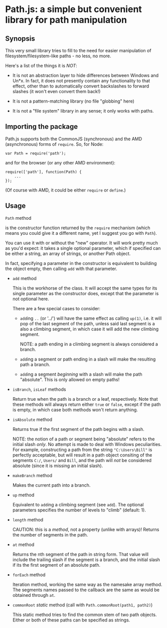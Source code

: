 Path.js: a simple but convenient library for path manipulation
==============================================================

Synopsis
--------

This very small library tries to fill to the need for easier manipulation of filesystem/filesystem-like paths - no less, no more.

Here's a list of the things it is *NOT*:

- It is not an abstraction layer to hide differences between Windows and Un*x. In fact, it does not presently contain any functionality to that effect, other than to automatically convert backslashes to forward slashes (it won't even convert them back!)

- It is not a pattern-matching library (no file "globbing" here)

- It is not a "file system" library in any sense; it only works with paths.


Importing the package
---------------------

Path.js supports both the CommonJS (synchronous) and the AMD (asynchronous) forms of `require`. So, for Node:

	var Path = require('path');
   
and for the browser (or any other AMD environment):

	require(['path'], function(Path) {
		...
	});
	
(Of course with AMD, it could be either `require` or `define`.)


Usage
-----

`Path` method

is the constructor function returned by the `require` mechanism (which means you could give it a different name, yet I suggest you go with `Path`).

You can use it with or without the "new" operator. It will work pretty much as you'd expect: it takes a single optional parameter, which if specified can be either a string, an array of strings, or another Path object.

In fact, specifying a parameter in the constructor is equivalent to building the object empty, then calling `add` with that parameter.

- `add` method

	This is the workhorse of the class. It will accept the same types for its single parameter as the constructor does, except that the parameter is not optional here.

	There are a few special cases to consider:

	+ `add`ing `..` (or '../') will have the same effect as calling `up(1)`, i.e. it will pop of the last segment of the path, unless said last segment is a also a climbing segment, in which case it will add the new climbing segment. 

		NOTE: a path ending in a climbing segment is always considered a branch.

	+ `add`ing a segment or path ending in a slash will make the resulting path a branch.

	+ `add`ing a segment *beginning* with a slash will make the path "absolute". This is only allowed on empty paths!

- `isBranch`, `isLeaf` methods

	Return true when the path is a branch or a leaf, respectively. Note that these methods will always return either `true` or `false`, except if the path is empty, in which case both methods won't return anything.

- `isAbsolute` method

	Returns true if the first segment of the path begins with a slash.

	NOTE: the notion of a path or segment being "absolute" refers to the initial slash *only*. No attempt is made to deal with Windows peculiarities. For example, constructing a path from the string `"C:\Users\Bill"` is perfectly acceptable, but will result in a path object consiting of the segments `C:/`, `Users/` and `Bill`, and the path will *not* be considered absolute (since it is missing an initial slash).

- `makeBranch` method

	Makes the current path into a branch.

- `up` method

	Equivalent to `add`ing a climbing segment (see `add`). The optional parameters specifies the number of levels to "climb" (default: 1).

- `length` method

	CAUTION: this is a *method*, not a property (unlike with arrays)! Returns the number of segments in the path.

- `at` method

	Returns the nth segment of the path in string form. That value will include the trailing slash if the segment is a branch, and the initial slash if its the first segment of an absolute path.

- `forEach` method

	Iteration method, working the same way as the namesake array method. The segments names passed to the callback are the same as would be obtained through `at`.

- `commonRoot` *static* method (call with `Path.commonRoot(path1, path2)`)

	This static method tries to find the common stem of two path objects. Either or both of these paths can be specified as strings.
